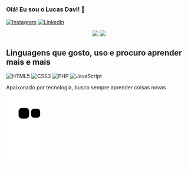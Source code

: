 ### Olá! Eu sou o Lucas Davi! 👋

[![Instagram](https://img.shields.io/badge/Instagram-E4405F?style=for-the-badge&logo=instagram&logoColor=white)](https://instagram.com/l.daavii?igshid=ZDdkNTZiNTM=)
[![LinkedIn](https://img.shields.io/badge/LinkedIn-0077B5?style=for-the-badge&logo=linkedin&logoColor=white)](https://www.linkedin.com/in/lucas-davi-da-silva-a70667254)

<div align="center">
   <img height="150px" src="https://github-readme-stats.vercel.app/api?username=LDavi05&show_icons=true&theme=gruvbox&locale=pt-br"/>
   <img height="150px" src="https://github-readme-stats.vercel.app/api/top-langs/?username=LDavi05&theme=gruvbox&locale=pt-br&layout=compact"/>
</div>

## Linguagens que gosto, uso e procuro aprender mais e mais

![HTML5](https://img.shields.io/badge/HTML5-E34F26?style=for-the-badge&logo=html5&logoColor=white)
![CSS3](https://img.shields.io/badge/CSS3-1572B6?style=for-the-badge&logo=css3&logoColor=white)
![PHP](https://img.shields.io/badge/PHP-777BB4?style=for-the-badge&logo=php&logoColor=white)
![JavaScript](https://img.shields.io/badge/JavaScript-F7DF1E?style=for-the-badge&logo=javascript&logoColor=black)

Apaixonado por tecnologia, busco sempre aprender coisas novas

![snake gif](https://github.com/LDavi05/LDavi05/blob/output/github-contribution-grid-snake.svg)
